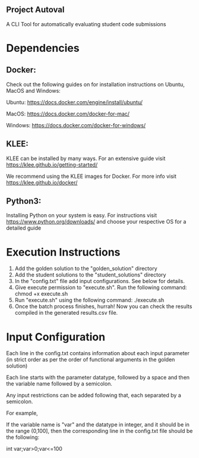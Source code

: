 ## Project Autoval
A CLI Tool for automatically evaluating student code submissions

# Dependencies

## Docker:

Check out the following guides on for installation instructions on Ubuntu, MacOS and Windows:

Ubuntu: https://docs.docker.com/engine/install/ubuntu/

MacOS: https://docs.docker.com/docker-for-mac/

Windows: https://docs.docker.com/docker-for-windows/


## KLEE:

KLEE can be installed by many ways. For an extensive guide visit https://klee.github.io/getting-started/

We recommend using the KLEE images for Docker. For more info visit https://klee.github.io/docker/


## Python3:

Installing Python on your system is easy. For instructions visit https://www.python.org/downloads/ and choose your respective OS for a detailed guide


# Execution Instructions

1. Add the golden solution to the "golden_solution" directory
2. Add the student solutions to the "student_solutions" directory
3. In the "config.txt" file add input configurations. See below for details.
4. Give execute permission to "execute.sh". Run the following command: chmod +x execute.sh
5. Run "execute.sh" using the following command: ./execute.sh
6. Once the batch process finishes, hurrah! Now you can check the results compiled in the generated results.csv file.


# Input Configuration

Each line in the config.txt contains information about each input parameter (in strict order as per the order of functional arguments in the golden solution)

Each line starts with the parameter datatype, followed by a space and then the variable name followed by a semicolon.

Any input restrictions can be added following that, each separated by a semicolon.

For example,

If the variable name is "var" and the datatype in integer, and it should be in the range (0,100], then the corresponding line in the config.txt file should be the following:

int var;var>0;var<=100
